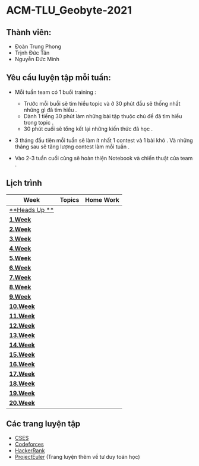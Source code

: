 # ACM-TLU_Geobyte-2021
## Thành viên:
- Đoàn Trung Phong
- Trịnh Đức Tân
- Nguyễn Đức Minh

## Yêu cầu luyện tập mỗi tuần:
- Mỗi tuần team có 1 buổi training : </br>

    * Trước mỗi buỗi sẽ tìm hiểu topic và ở 30 phút đầu sẽ thống nhất những gì đã tìm hiểu .  
    * Dành 1 tiếng 30 phút làm những bài tập thuộc chủ đề đã tìm hiểu trong topic .
    * 30 phút cuối sẽ tổng kết lại những kiến thức đã học .
- 3 tháng đầu tiên mỗi tuần sẽ làm ít nhất 1 contest và 1 bài khó . Và những tháng sau sẽ tăng lượng contest làm mỗi tuần .
- Vào 2-3 tuần cuối cùng sẽ hoàn thiện Notebook và chiến thuật của team .
## Lịch trình
|Week|Topics|Home Work|
| --- | --- | --- |
|[**Heads Up **](https://github.com/Drake1st/ACM-OLP-2021-TLU)|||
|[**1.Week**](https://github.com/Drake1st/ACM-OLP-2021-TLU)|||
|[**2.Week**](https://github.com/Drake1st/ACM-OLP-2021-TLU)|||
|[**3.Week**](https://github.com/Drake1st/ACM-OLP-2021-TLU)|||
|[**4.Week**](https://github.com/Drake1st/ACM-OLP-2021-TLU)|||
|[**5.Week**](https://github.com/Drake1st/ACM-OLP-2021-TLU)|||
|[**6.Week**](https://github.com/Drake1st/ACM-OLP-2021-TLU)|||
|[**7.Week**](https://github.com/Drake1st/ACM-OLP-2021-TLU)|||
|[**8.Week**](https://github.com/Drake1st/ACM-OLP-2021-TLU)|||
|[**9.Week**](https://github.com/Drake1st/ACM-OLP-2021-TLU)|||
|[**10.Week**](https://github.com/Drake1st/ACM-OLP-2021-TLU)|||
|[**11.Week**](https://github.com/Drake1st/ACM-OLP-2021-TLU)|||
|[**12.Week**](https://github.com/Drake1st/ACM-OLP-2021-TLU)|||
|[**13.Week**](https://github.com/Drake1st/ACM-OLP-2021-TLU)|||
|[**14.Week**](https://github.com/Drake1st/ACM-OLP-2021-TLU)|||
|[**15.Week**](https://github.com/Drake1st/ACM-OLP-2021-TLU)|||
|[**16.Week**](https://github.com/Drake1st/ACM-OLP-2021-TLU)|||
|[**17.Week**](https://github.com/Drake1st/ACM-OLP-2021-TLU)|||
|[**18.Week**](https://github.com/Drake1st/ACM-OLP-2021-TLU)|||
|[**19.Week**](https://github.com/Drake1st/ACM-OLP-2021-TLU)|||
|[**20.Week**](https://github.com/Drake1st/ACM-OLP-2021-TLU)|||

## Các trang luyện tập
   - [CSES](https://cses.fi/problemset/)
   - [Codeforces](https://codeforces.com/)
   - [HackerRank](https://www.hackerrank.com/)
   - [ProjectEuler](https://projecteuler.net/) (Trang luyện thêm về tư duy toán học)


